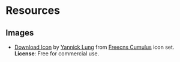 # Resources

## Images
* [Download Icon](https://www.iconfinder.com/icons/183297/download_icon) by [Yannick Lung](http://www.yanlu.de) from [Freecns Cumulus](https://www.iconfinder.com/iconsets/freecns-cumulus) icon set. **License**: Free for commercial use.

